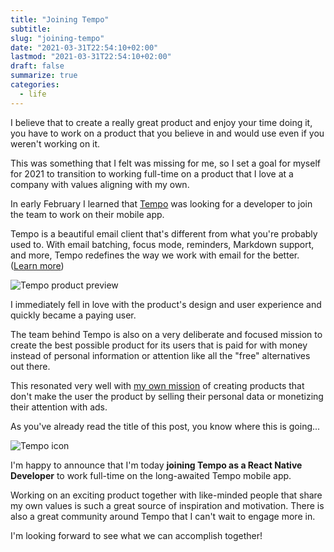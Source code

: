 ```yaml
---
title: "Joining Tempo"
subtitle:
slug: "joining-tempo"
date: "2021-03-31T22:54:10+02:00"
lastmod: "2021-03-31T22:54:10+02:00"
draft: false
summarize: true
categories:
  - life
---
```


I believe that to create a really great product and enjoy your time doing it, you have to work on a product that you believe in and would use even if you weren't working on it.

This was something that I felt was missing for me, so I set a goal for myself for 2021 to transition to working full-time on a product that I love at a company with values aligning with my own.

<!--more-->

In early February I learned that [Tempo](https://yourtempo.co) was looking for a developer to join the team to work on their mobile app.

Tempo is a beautiful email client that's different from what you're probably used to. With email batching, focus mode, reminders, Markdown support, and more, Tempo redefines the way we work with email for the better. ([Learn more](https://www.yourtempo.co/product))

![Tempo product preview](/img/tempo-preview.png)

I immediately fell in love with the product's design and user experience and quickly became a paying user.

The team behind Tempo is also on a very deliberate and focused mission to create the best possible product for its users that is paid for with money instead of personal information or attention like all the "free" alternatives out there.

This resonated very well with [my own mission](/tiny-weather-announcement) of creating products that don't make the user the product by selling their personal data or monetizing their attention with ads.

As you've already read the title of this post, you know where this is going...

![Tempo icon](/img/alex-x-tempo.png)

I'm happy to announce that I'm today **joining Tempo as a React Native Developer** to work full-time on the long-awaited Tempo mobile app.

Working on an exciting product together with like-minded people that share my own values is such a great source of inspiration and motivation. There is also a great community around Tempo that I can't wait to engage more in.

I'm looking forward to see what we can accomplish together!